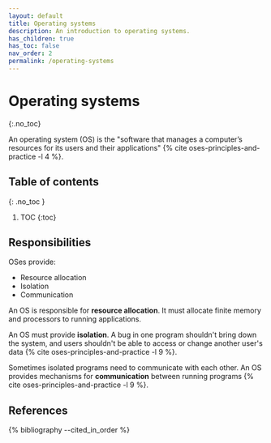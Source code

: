 ```yaml
---
layout: default
title: Operating systems
description: An introduction to operating systems.
has_children: true
has_toc: false
nav_order: 2
permalink: /operating-systems
---
```


<!-- prettier-ignore-start -->

# Operating systems
{:.no_toc}

An operating system (OS) is the "software that manages a computer’s resources for its users and their applications" {% cite oses-principles-and-practice -l 4 %}.

## Table of contents
{: .no_toc }

1. TOC
{:toc}

<!-- prettier-ignore-end -->

## Responsibilities

OSes provide:

- Resource allocation
- Isolation
- Communication

An OS is responsible for **resource allocation**. It must allocate finite memory and processors to running applications.

An OS must provide **isolation**. A bug in one program shouldn't bring down the system, and users shouldn't be able to access or change another user's data {% cite oses-principles-and-practice -l 9 %}.

Sometimes isolated programs need to communicate with each other. An OS provides mechanisms for **communication** between running programs {% cite oses-principles-and-practice -l 9 %}.

## References

{% bibliography --cited_in_order %}
